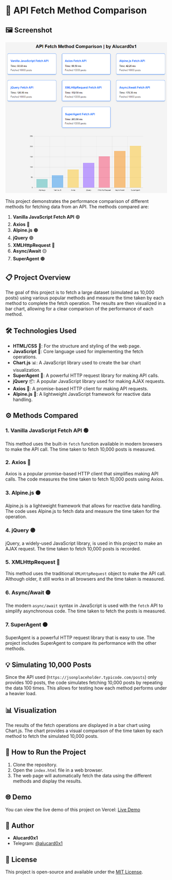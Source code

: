 # 🚀 API Fetch Method Comparison

## 🖼️ Screenshot

![Screenshot of the API Fetch Method Comparison](./Screenshot_1217.png)

This project demonstrates the performance comparison of different methods for fetching data from an API. The methods compared are:

1. **Vanilla JavaScript Fetch API** 🟢
2. **Axios** 🔵
3. **Alpine.js** 🟠
4. **jQuery** 🟣
5. **XMLHttpRequest** 🔴
6. **Async/Await** 🟡
7. **SuperAgent** 🟤

## 📋 Project Overview

The goal of this project is to fetch a large dataset (simulated as 10,000 posts) using various popular methods and measure the time taken by each method to complete the fetch operation. The results are then visualized in a bar chart, allowing for a clear comparison of the performance of each method.



## 🛠️ Technologies Used

- **HTML/CSS** 🎨: For the structure and styling of the web page.
- **JavaScript** 📜: Core language used for implementing the fetch operations.
- **Chart.js** 📊: A JavaScript library used to create the bar chart visualization.
- **SuperAgent** 🚀: A powerful HTTP request library for making API calls.
- **jQuery** 📦: A popular JavaScript library used for making AJAX requests.
- **Axios** 🔗: A promise-based HTTP client for making API requests.
- **Alpine.js** 🌲: A lightweight JavaScript framework for reactive data handling.

## ⚙️ Methods Compared

### 1. Vanilla JavaScript Fetch API 🟢
This method uses the built-in `fetch` function available in modern browsers to make the API call. The time taken to fetch 10,000 posts is measured.

### 2. Axios 🔵
Axios is a popular promise-based HTTP client that simplifies making API calls. The code measures the time taken to fetch 10,000 posts using Axios.

### 3. Alpine.js 🟠
Alpine.js is a lightweight framework that allows for reactive data handling. The code uses Alpine.js to fetch data and measure the time taken for the operation.

### 4. jQuery 🟣
jQuery, a widely-used JavaScript library, is used in this project to make an AJAX request. The time taken to fetch 10,000 posts is recorded.

### 5. XMLHttpRequest 🔴
This method uses the traditional `XMLHttpRequest` object to make the API call. Although older, it still works in all browsers and the time taken is measured.

### 6. Async/Await 🟡
The modern `async/await` syntax in JavaScript is used with the `fetch` API to simplify asynchronous code. The time taken to fetch the posts is measured.

### 7. SuperAgent 🟤
SuperAgent is a powerful HTTP request library that is easy to use. The project includes SuperAgent to compare its performance with the other methods.

## 💡 Simulating 10,000 Posts

Since the API used (`https://jsonplaceholder.typicode.com/posts`) only provides 100 posts, the code simulates fetching 10,000 posts by repeating the data 100 times. This allows for testing how each method performs under a heavier load.

## 📊 Visualization

The results of the fetch operations are displayed in a bar chart using Chart.js. The chart provides a visual comparison of the time taken by each method to fetch the simulated 10,000 posts.

## 📝 How to Run the Project

1. Clone the repository.
2. Open the `index.html` file in a web browser.
3. The web page will automatically fetch the data using the different methods and display the results.

## 🌐 Demo

You can view the live demo of this project on Vercel: [Live Demo](https://api-fetch-method-comparison.vercel.app/)

## 👤 Author

- **Alucard0x1**
- Telegram: [@alucard0x1](https://t.me/alucard0x1)

## 📝 License

This project is open-source and available under the [MIT License](LICENSE).
